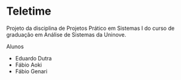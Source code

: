 # Teletime

Projeto da disciplina de Projetos Prático em Sistemas I do curso de graduação em Análise de Sistemas da Uninove.

Alunos
* Eduardo Dutra
* Fábio Aoki
* Fábio Genari

